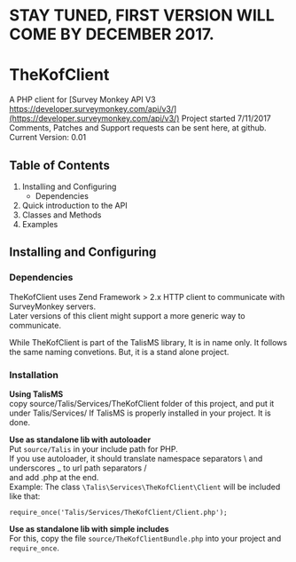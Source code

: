 # STAY TUNED, FIRST VERSION WILL COME BY DECEMBER 2017. 

# TheKofClient
A PHP client for [Survey Monkey API V3 https://developer.surveymonkey.com/api/v3/](https://developer.surveymonkey.com/api/v3/)
Project started 7/11/2017    
Comments, Patches and Support requests can be sent here, at github.  
Current Version: 0.01  

## Table of Contents
1. Installing and Configuring  
   - Dependencies  
2. Quick introduction to the API  
3. Classes and Methods  
3. Examples  


## Installing and Configuring  

### Dependencies  
TheKofClient uses Zend Framework > 2.x HTTP client to communicate with SurveyMonkey servers.  
Later versions of this client might support a more generic way to communicate.  

While TheKofClient is part of the TalisMS library, It is in name only. It follows the same naming convetions. 
But, it is a stand alone project.  

### Installation  
**Using TalisMS**  
copy source/Talis/Services/TheKofClient folder of this project, and put it under
Talis/Services/ If TalisMS is properly installed in your project. It is done.  

**Use as standalone lib with autoloader**  
Put `source/Talis` in your include path for PHP.  
If you use autoloader, it should translate namespace separators \\ and underscores _ to url path separators /  
and add .php at the end.  
Example: The class `\Talis\Services\TheKofClient\Client` will be included like that:   
```
require_once('Talis/Services/TheKofClient/Client.php');
```

**Use as standalone lib with simple includes**  
For this, copy the file `source/TheKofClientBundle.php` into your project and `require_once`.

